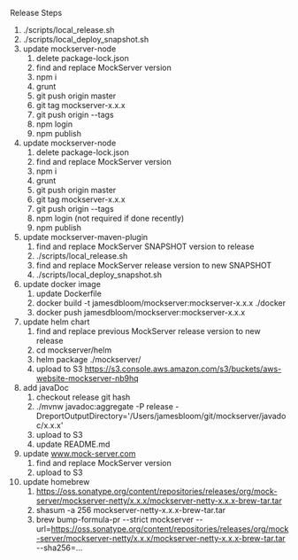 Release Steps
1. ./scripts/local_release.sh
1. ./scripts/local_deploy_snapshot.sh
1. update mockserver-node
   1. delete package-lock.json
   1. find and replace MockServer version
   1. npm i
   1. grunt
   1. git push origin master
   1. git tag mockserver-x.x.x 
   1. git push origin --tags
   1. npm login
   1. npm publish
1. update mockserver-node
   1. delete package-lock.json
   1. find and replace MockServer version
   1. npm i
   1. grunt
   1. git push origin master
   1. git tag mockserver-x.x.x 
   1. git push origin --tags
   1. npm login (not required if done recently)
   1. npm publish
1. update mockserver-maven-plugin
   1. find and replace MockServer SNAPSHOT version to release
   1. ./scripts/local_release.sh
   1. find and replace MockServer release version to new SNAPSHOT
   1. ./scripts/local_deploy_snapshot.sh
1. update docker image
   1. update Dockerfile
   1. docker build -t jamesdbloom/mockserver:mockserver-x.x.x ./docker
   1. docker push jamesdbloom/mockserver:mockserver-x.x.x
1. update helm chart
   1. find and replace previous MockServer release version to new release
   1. cd mockserver/helm
   1. helm package ./mockserver/
   1. upload to S3 https://s3.console.aws.amazon.com/s3/buckets/aws-website-mockserver-nb9hq
1. add javaDoc
   1. checkout release git hash
   1. ./mvnw javadoc:aggregate -P release -DreportOutputDirectory='/Users/jamesbloom/git/mockserver/javadoc/x.x.x'
   1. upload to S3
   1. update README.md
1. update www.mock-server.com
   1. find and replace MockServer version
   1. upload to S3
1. update homebrew
   1. https://oss.sonatype.org/content/repositories/releases/org/mock-server/mockserver-netty/x.x.x/mockserver-netty-x.x.x-brew-tar.tar
   1. shasum -a 256 mockserver-netty-x.x.x-brew-tar.tar
   1. brew bump-formula-pr --strict mockserver --url=https://oss.sonatype.org/content/repositories/releases/org/mock-server/mockserver-netty/x.x.x/mockserver-netty-x.x.x-brew-tar.tar --sha256=...